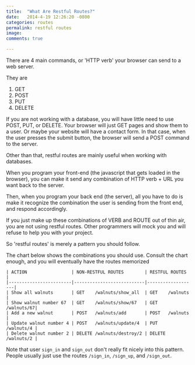 ```yaml
---
title:  "What Are Restful Routes?"
date:   2014-4-19 12:26:20 -0800
categories: routes
permalink: restful routes
image:
comments: true

---
```


There are 4 main commands, or 'HTTP verb' your browser can send to a web server.

They are
    
1. GET
2. POST
3. PUT
4. DELETE

If you are not working with a database, you will have little need to use POST, PUT, or DELETE.
Your browser will just GET pages and show them to a user.
Or maybe your website will have a contact form.
In that case, when the user presses the submit button, the browser will send a POST command to the server.

Other than that, restful routes are mainly useful when working with databases.

When you program your front-end (the javascript that gets loaded in the browser), 
you can make it send any combination of HTTP verb + URL you want back to the server.

Then, when you program your back end (the server), all you have to do is make it recognize the combination 
the user is sending from the front end, and respond accordingly.

If you just make up these combinations of VERB and ROUTE out of thin air, you are not using restful routes.
Other programmers will mock you and will refuse to help you with your project.

So 'restful routes' is merely a pattern you should follow.

The chart below shows the combinations you should use.
Consult the chart enough, and you will eventually have the routes memorized

    | ACTION                 | NON-RESTFUL ROUTES        | RESTFUL ROUTES    |
    |------------------------|---------------------------|-------------------|
    | Show all walnuts       | GET    /walnuts/show_all  | GET    /walnuts   |
    | Show walnut number 67  | GET    /walnuts/show/67   | GET    /walnuts/67|
    | Add a new walnut       | POST   /walnuts/add       | POST   /walnuts   |
    | Update walnut number 4 | POST   /walnuts/update/4  | PUT    /walnuts/4 |
    | Delete walnut number 2 | DELETE /walnuts/destroy/2 | DELETE /walnuts/2 |
    
Note that user `sign_in` and `sign_out` don't really fit nicely into this pattern.
People usually just use the routes `/sign_in`, `/sign_up`, and `/sign_out`.